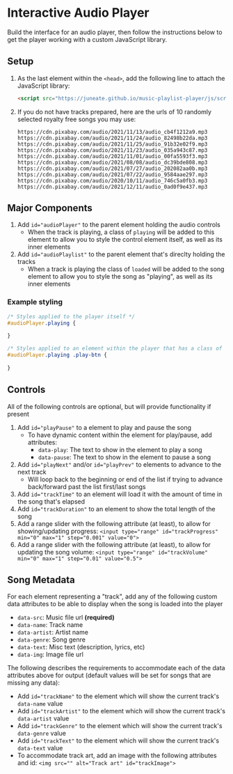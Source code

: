 # Interactive Audio Player

Build the interface for an audio player, then follow the instructions below to get the player working with a custom JavaScript library.

## Setup

1. As the last element within the `<head>`, add the following line to attach the JavaScript library: 
      ```html
      <script src="https://juneate.github.io/music-playlist-player/js/script.js" type="module" defer></script>
      ```
2. If you do not have tracks prepared, here are the urls of 10 randomly selected royalty free songs you may use:
   ```
   https://cdn.pixabay.com/audio/2021/11/13/audio_cb4f1212a9.mp3
   https://cdn.pixabay.com/audio/2021/11/24/audio_82498b22da.mp3
   https://cdn.pixabay.com/audio/2021/11/25/audio_91b32e02f9.mp3
   https://cdn.pixabay.com/audio/2021/11/23/audio_035a943c87.mp3
   https://cdn.pixabay.com/audio/2021/11/01/audio_00fa5593f3.mp3
   https://cdn.pixabay.com/audio/2021/08/08/audio_dc39bde808.mp3
   https://cdn.pixabay.com/audio/2021/07/27/audio_202082aa0b.mp3
   https://cdn.pixabay.com/audio/2021/07/22/audio_9584aae297.mp3
   https://cdn.pixabay.com/audio/2020/10/11/audio_746c5a0fb3.mp3
   https://cdn.pixabay.com/audio/2021/12/11/audio_0ad0f9e437.mp3
   ```


## Major Components

1. Add `id="audioPlayer"` to the parent element holding the audio controls
   - When the track is playing, a class of `playing` will be added to this element to allow you to style the control element itself, as well as its inner elements
2. Add `id="audioPlaylist"` to the parent element that's direclty holding the tracks
   - When a track is playing the class of `loaded` will be added to the song element to allow you to style the song as "playing", as well as its inner elements

### Example styling
```css
/* Styles applied to the player itself */
#audioPlayer.playing {
   
}

/* Styles applied to an element within the player that has a class of `play-btn` applied */
#audioPlayer.playing .play-btn {
   
}
```

## Controls

All of the following controls are optional, but will provide functionality if present

1. Add `id="playPause"` to a element to play and pause the song
   - To have dynamic content within the element for play/pause, add attributes:
      - `data-play`: The text to show in the element to play a song
      - `data-pause`: The text to show in the element to pause a song
2. Add `id="playNext"` and/or `id="playPrev"` to elements to advance to the next track
   - Will loop back to the beginning or end of the list if trying to advance back/forward past the list first/last songs
3. Add `id="trackTime"` to an element will load it with the amount of time in the song that's elapsed
4. Add `id="trackDuration"` to an element to show the total length of the song
5. Add a range slider with the following attribute (at least), to allow for showing/updating progress: `<input type="range" id="trackProgress" min="0" max="1" step="0.001" value="0">`
6. Add a range slider with the following attribute (at least), to allow for updating the song volume: `<input type="range" id="trackVolume" min="0" max="1" step="0.01" value="0.5">`

## Song Metadata

For each element representing a "track", add any of the following custom data attributes to be able to display when the song is loaded into the player
- `data-src`: Music file url **(required)**
- `data-name`: Track name
- `data-artist`: Artist name
- `data-genre`: Song genre
- `data-text`: Misc text (description, lyrics, etc)
- `data-img`: Image file url

The following describes the requirements to accommodate each of the data attributes above for output (default values will be set for songs that are missing any data):
- Add `id="trackName"` to the element which will show the current track's `data-name` value
- Add `id="trackArtist"` to the element which will show the current track's `data-artist` value
- Add `id="trackGenre"` to the element which will show the current track's `data-genre` value
- Add `id="trackText"` to the element which will show the current track's `data-text` value
- To accommodate track art, add an image with the following attributes and id: `<img src="" alt="Track art" id="trackImage">`

